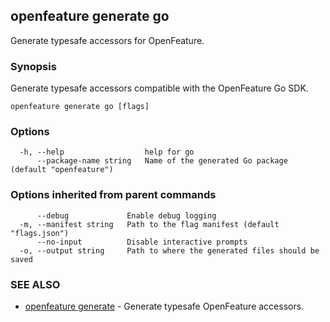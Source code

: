 <!-- markdownlint-disable-file -->
<!-- WARNING: THIS DOC IS AUTO-GENERATED. DO NOT EDIT! -->
## openfeature generate go

Generate typesafe accessors for OpenFeature.

### Synopsis

Generate typesafe accessors compatible with the OpenFeature Go SDK.

```
openfeature generate go [flags]
```

### Options

```
  -h, --help                  help for go
      --package-name string   Name of the generated Go package (default "openfeature")
```

### Options inherited from parent commands

```
      --debug             Enable debug logging
  -m, --manifest string   Path to the flag manifest (default "flags.json")
      --no-input          Disable interactive prompts
  -o, --output string     Path to where the generated files should be saved
```

### SEE ALSO

* [openfeature generate](openfeature_generate.md)	 - Generate typesafe OpenFeature accessors.

